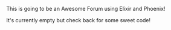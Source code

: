 This is going to be an Awesome Forum using Elixir and Phoenix!

It's currently empty but check back for some sweet code!
